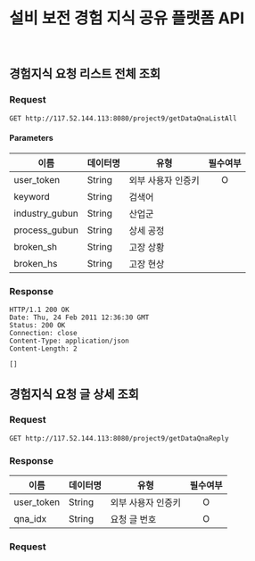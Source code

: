 # 설비 보전 경험 지식 공유 플랫폼 API
&nbsp; &nbsp; 
&nbsp; &nbsp; 
&nbsp; &nbsp; 

## 경험지식 요청 리스트 전체 조회

### Request

`GET http://117.52.144.113:8080/project9/getDataQnaListAll`

#### Parameters
|이름|데이터명|유형|필수여부|
|------|---|---|:---:|
|user_token|String|외부 사용자 인증키|O|
|keyword|String|검색어| |
|industry_gubun|String|산업군| |
|process_gubun|String|상세 공정| |
|broken_sh|String|고장 상황| |
|broken_hs|String|고장 현상| |

### Response

    HTTP/1.1 200 OK
    Date: Thu, 24 Feb 2011 12:36:30 GMT
    Status: 200 OK
    Connection: close
    Content-Type: application/json
    Content-Length: 2

    []

## 경험지식 요청 글 상세 조회

### Request

`GET http://117.52.144.113:8080/project9/getDataQnaReply`

### Response
|이름|데이터명|유형|필수여부|
|------|---|---|:---:|
|user_token|String|외부 사용자 인증키|O|
|qna_idx|String|요청 글 번호|O|

### Request
